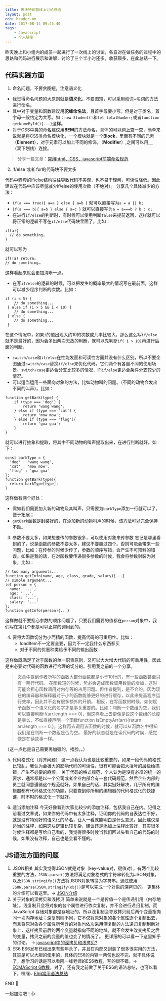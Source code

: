 ```yaml
---
title: 思沃特训营线上讨论总结
layout: post
cdn: header-on
date: 2017-08-14 09:45:40
tags:
    - Javascript
    - 个人随笔
---
```


昨天晚上和小组内的成员一起进行了一次线上的讨论，各自对在做任务的过程中的思路和代码进行展示和讲解，讨论了三个半小时还多，收获颇多，在此总结一下。

## 代码实践方面

1. 命名问题，不要贪图短，注意语义化
 * 我觉得命名问题的大原则就是**语义化**，不要图短，可以采用动词+名词的方法进行命名。
 * 其中对于变量和函数建议用**驼峰命名法**，且首字母要小写。但是对于类名，首字母一般约定为大写。如：`new Student()`和`let totalNumber;`或者`function getNumeById(){...}`这样。
 * 对于CSS中类的命名建议用**BEM**的方法命名，具体的可以网上查一查，简单来说就是将CSS类命名模块化，一个模块就是一个**Block**，里面有不同的元素（**Element**），对于元素可以加上不同的修饰，（**Modifier**）,之间可以用`__`（双下划线）连接。
> 分享一篇文章：[常用html、CSS、javascript前端命名规范](https://my.oschina.net/lianyi/blog/48955)

2. If/else 或者 for的代码块不要太多

代码中嵌套的if/else结构往往导致代码不美观，也不易于理解，可读性降低。因此建议在代码中应该尽量减少if/else的使用次数（不绝对）。
分享几个具体减少的方法：
* `if(a === true){ a=a } else { a=b }` 就可以直接写为`a = a || b;`
*  `if(a === b){ a=b } else { a=c }` 就可以直接写为`a = a===b ? b : c;`
* 在进行`if/else`的判断时，有时候可以使用判断`false`来提前返回，这样就可以将正常的逻辑不写在`if/else`代码块里面了。比如：
```
if(a){
  // do something…
}
```
就可以写为
```
if(!a) return; 
// do something…
```
这样看起来就会更加清晰一点。
* 在写`if/else`的逻辑的时候，可以把发生的概率最大的情况写在最前面，这样可以减少程序判断的次数。比如：
```
if (i < 5) {
    // do something...
 } else if (i > 5 && i < 10) {
    // do something...
 } else {
    // do something...
 }
```
在这个情况中，如果`i`的值出现大约10的次数或几率比较大，那么这么写`if/else`就不是最好的，因为会多出两次无故的判断，就可以先判断`if( i > 10)`再进行后面的判断。
* `switch/case`和`if/else`在性能发面和可读性方面并没有什么区别，所以不要企图通过`switch/case`替换`if/else`来优化代码。它们两个有各自不同的使用场景，`switch/case`更适合分支比较多的情况，而`if/else`更适合条件分支较少的情况。
* 可以适当运用一些面向对象的方法，比如动物叫的问题。（不同的动物会发出不同的叫声）。比如：
```
function getBark(type) {
    if (type === 'dog') {
        return 'wang wang';
    } else if (type === 'cat') {
        return 'mow mow';
    } else if (type === 'flog'){
        return 'gua gua';
    }
}
```
就可以进行抽象和提取，将其中不同动物的叫声提取出来，在进行判断就好。如下：
```
const barkType = {
  'dog' : 'wang wang',
  'cat' : 'mow mow',
  'flog' : 'gua gua'
};
function getBark(type){
  return barkType[type];
}
```
这样做有两个好处：
*  假如我们需要加入新的动物及其叫声，只需要为`barkType`添加一行就可以了，便于拓展；
*  `getBark`函数是封装好的，在添加新的动物叫声的时候，该方法可以完全保持不动。

3. 参数不要太多，如果想要传的参数很多，可以使用对象来传参数
忘记是哪里看到的了，说是函数的参数不要太多，建议不要超过四个。否则可能会带来一些问题，比如：在传参的时候少传了，参数的顺序写错，会产生不可预料的错误。如果是我的话，在对函数要传递很多参数的时候，我会将参数封装为对象，比如：
```
// too many arguments...
function getInfo(name, age, class, grade, salary){...}
// simple argument...
let person = {
  name: '...',
  age: '...',
  class: '...',
  salary: '...'
};
function getInfo(person){...}
```
这样做就不要担心参数的顺序问题了，只要我们需要的值都在`person`对象中，我们写在第几个都是可以正常的调用到的。

4. 要将大函数切分为小而精的函数，提高代码的可重用性。比如：
	* loadItem不一定要全要，因为不一定我什么东西都买
	* 对于不同的优惠种类给予不同的输出函数

这样做既满足了对于函数的单一职责原则，又可以大大增大代码的可重用性，因此是由必要对代码的函数进行合理的切分的。引用我之前的一个分享。
> 文章中提到作者所写的函数大部分函数都是小于10行的，有一些函数甚至只有一两行代码。
> 在函数短的时候，势必会造成函数调用数量的增加，这时可能会担心函数调用对内存等的占用问题。但作者提到，是不会的。因为现在的编译器和解释器对于小的函数能够更好的进行缓存，以此来提高程序运行效率，因此并不会有很多额外的开销。
> 相反，在写函数的时候，如何赋予函数一个语义化的名字才是事关重要的。比如：判断一个数组为空，我们可以直接判断if(arr.length === 0)，但这样看上去更像是说这个数组的长度是零么，不如直接声明一个函数function isEmptyArr(arr){return arr.length === 0;}，这样再去调用该函数的时候，就可以从函数名中得知我们是在判断一个数组是否为空。
> 最好的状态就是在读代码的时候，感觉像是在读故事一样。

（这一点也是自己需要再加强的，捂脸。。）

5. 代码格式化（对齐问题）
这一点我认为也是比较重要的，如果一段代码的格式比较乱，我认为会极大的影响代码的可读性，很有可能会把大括号的层级给搞错，产生不必要的麻烦。
关于代码的格式规范，个人认为是没有必须的统一的要求，通常都是以一个公司或者企业内部会有一套代码规范，然后企业内部的员工就同意遵循这个规范就好。如果自己的话，其实挺好解决，几乎所有的编辑器都有代码格式化的功能，只要查到你所用的编辑器的代码格式化的快捷键，时不时的格式化一下就好。

6. 适当添加注释
今天好像看到大家比较少的添加注释，包括我自己在内。记得之前看过文章说，如果你的代码中有太多注释，证明你的代码的自表达性不好，就是没有特别好的语义化的命名，让人一看就能明白是什么意思。因此建议是适当的注释，如果这块逻辑比较复杂，建议还是添加上注释比较好，其实很多时候注释都是写给自己看的，我觉得很多时候当我们回过头看自己的代码的时候，如果没有注释，自己也是会看不懂的。


## JS语法方面的问题
1. JSON相关
其实我觉得JSON就是对象（key-value对，键值对），有两个比较重要的方法，`JSON.parse()`方法将满足对象格式的字符串转化为JSON对象，以及`JSON.stringify()`方法将JSON对象转换为字符串。通过使用`JSON.parse(JSON.stringify(obj))`是可以完成一个对象的深拷贝的。
更集体的介绍可以看这里。→ [JSON介绍](http://www.w3school.com.cn/json/json_intro.asp)
3. 关于对象的深拷贝和浅拷贝
简单来说就是一个是传值一个是传递引用（内存地址）。浅复制只会将对象的各个属性进行依次复制，并不会进行递归复制，而 JavaScript 存储对象都是存地址的，所以浅复制会导致拷贝前后两个变量指向同一块内存地址；深复制则不同，它不仅将原对象的各个属性逐个复制出去，而且将原对象各个属性所包含的对象也依次采用深复制的方法递归复制到新对象上，这样拷贝前后的两个变量就指向不同的地址，就不会发生改变拷贝之后的变量，拷贝之前的变量的值也变了的情况了。
更详细的可以看一下这里知乎的讨论。 → [javascript中的深拷贝和浅拷贝?](https://www.zhihu.com/question/23031215)
5. ES6
ES6发布已经出来有些年头了，并且在内部又封装了很多很实用的方法，其实是可以大胆的使用的，具体的ES6的内容一两句也说不完，就不具体说了，想学习的话是可以看阮一峰老师的ES6教程，写的很不错。→ [ECMAScript 6教程](http://es6.ruanyifeng.com/)。对了，还有我之前做了关于ES6的语法总结，也可以看下，嘿嘿~ [ES6常用语法总结](http://xujin.pro/2017-08-07-summary-of-es6-syntax.html)

END 💯

一起加油吧！👍